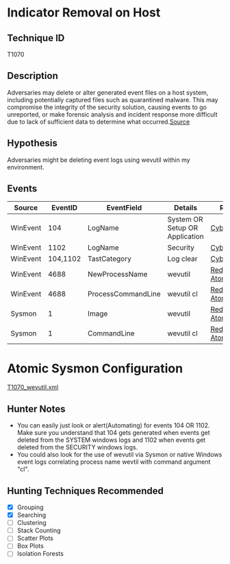 # Indicator Removal on Host
## Technique ID
T1070


## Description
Adversaries may delete or alter generated event files on a host system, including potentially captured files such as quarantined malware. This may compromise the integrity of the security solution, causing events to go unreported, or make forensic analysis and incident response more difficult due to lack of sufficient data to determine what occurred.[Source](https://attack.mitre.org/wiki/Technique/T1070)


## Hypothesis
Adversaries might be deleting event logs using wevutil within my environment.


## Events

| Source | EventID | EventField | Details | Reference | 
|--------|---------|-------|---------|-----------| 
| WinEvent | 104 | LogName | System OR Setup OR Application | [Cyb3rWard0g](https://twitter.com/Cyb3rWard0g) |
| WinEvent | 1102 | LogName | Security | [Cyb3rWard0g](https://twitter.com/Cyb3rWard0g) |
| WinEvent | 104,1102 | TastCategory | Log clear | [Cyb3rWard0g](https://twitter.com/Cyb3rWard0g) |
| WinEvent | 4688 | NewProcessName | wevutil | [RedCanary-AtomicRedTeam](https://github.com/redcanaryco/atomic-red-team/blob/master/Windows/Defense%20Evasion/Indicator_Removal_on_Host.md) |
| WinEvent | 4688 | ProcessCommandLine | wevutil cl | [RedCanary-AtomicRedTeam](https://github.com/redcanaryco/atomic-red-team/blob/master/Windows/Defense%20Evasion/Indicator_Removal_on_Host.md) |
| Sysmon | 1 | Image | wevutil | [RedCanary-AtomicRedTeam](https://github.com/redcanaryco/atomic-red-team/blob/master/Windows/Defense%20Evasion/Indicator_Removal_on_Host.md) |
| Sysmon | 1 | CommandLine | wevutil cl | [RedCanary-AtomicRedTeam](https://github.com/redcanaryco/atomic-red-team/blob/master/Windows/Defense%20Evasion/Indicator_Removal_on_Host.md) |


# Atomic Sysmon Configuration
[T1070_wevutil.xml](https://github.com/Cyb3rWard0g/ThreatHunter-Playbook/blob/master/attack_matrix/windows/sysmon_configs/T1070_wevutil.xml)


## Hunter Notes
* You can easily just look or alert(Automating) for events 104 OR 1102. Make sure you understand that 104 gets generated when events get deleted from the SYSTEM windows logs and 1102 when events get deleted from the SECURITY windows logs.
* You could also look for the use of wevutil via Sysmon or native Windows event logs correlating process name wevtil with command argument "cl".


## Hunting Techniques Recommended

- [x] Grouping
- [x] Searching
- [ ] Clustering
- [ ] Stack Counting
- [ ] Scatter Plots
- [ ] Box Plots
- [ ] Isolation Forests
